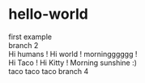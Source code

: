 # hello-world
first example <br>
branch 2 <br>
Hi humans ! Hi world ! morningggggg !<br>
Hi Taco ! Hi Kitty ! Morning sunshine :)
<br>
taco taco taco 
branch 4